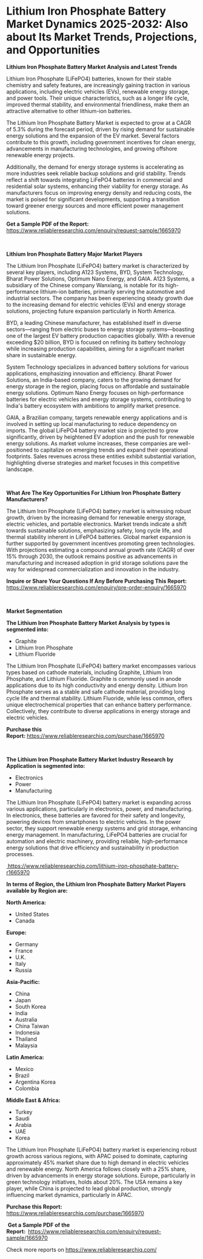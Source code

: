 <p><h1>Lithium Iron Phosphate Battery Market Dynamics 2025-2032: Also about Its Market Trends, Projections, and Opportunities</h1></p><p><strong>Lithium Iron Phosphate Battery Market Analysis and Latest Trends</strong></p>
<p><p>Lithium Iron Phosphate (LiFePO4) batteries, known for their stable chemistry and safety features, are increasingly gaining traction in various applications, including electric vehicles (EVs), renewable energy storage, and power tools. Their unique characteristics, such as a longer life cycle, improved thermal stability, and environmental friendliness, make them an attractive alternative to other lithium-ion batteries.</p><p>The Lithium Iron Phosphate Battery Market is expected to grow at a CAGR of 5.3% during the forecast period, driven by rising demand for sustainable energy solutions and the expansion of the EV market. Several factors contribute to this growth, including government incentives for clean energy, advancements in manufacturing technologies, and growing offshore renewable energy projects. </p><p>Additionally, the demand for energy storage systems is accelerating as more industries seek reliable backup solutions and grid stability. Trends reflect a shift towards integrating LiFePO4 batteries in commercial and residential solar systems, enhancing their viability for energy storage. As manufacturers focus on improving energy density and reducing costs, the market is poised for significant developments, supporting a transition toward greener energy sources and more efficient power management solutions.</p></p>
<p><strong>Get a Sample PDF of the Report:&nbsp;</strong> <a href="https://www.reliableresearchiq.com/enquiry/request-sample/1665970?utm_campaign=1900&utm_medium=2&utm_source=Github&utm_content=ia&utm_term=10022025&utm_id=lithium-iron-phosphate-battery">https://www.reliableresearchiq.com/enquiry/request-sample/1665970</a></p>
<p>&nbsp;</p>
<p><strong>Lithium Iron Phosphate Battery Major Market Players</strong></p>
<p><p>The Lithium Iron Phosphate (LiFePO4) battery market is characterized by several key players, including A123 Systems, BYD, System Technology, Bharat Power Solutions, Optimum Nano Energy, and GAIA. A123 Systems, a subsidiary of the Chinese company Wanxiang, is notable for its high-performance lithium-ion batteries, primarily serving the automotive and industrial sectors. The company has been experiencing steady growth due to the increasing demand for electric vehicles (EVs) and energy storage solutions, projecting future expansion particularly in North America.</p><p>BYD, a leading Chinese manufacturer, has established itself in diverse sectors—ranging from electric buses to energy storage systems—boasting one of the largest EV battery production capacities globally. With a revenue exceeding $20 billion, BYD is focused on refining its battery technology while increasing production capabilities, aiming for a significant market share in sustainable energy.</p><p>System Technology specializes in advanced battery solutions for various applications, emphasizing innovation and efficiency. Bharat Power Solutions, an India-based company, caters to the growing demand for energy storage in the region, placing focus on affordable and sustainable energy solutions. Optimum Nano Energy focuses on high-performance batteries for electric vehicles and energy storage systems, contributing to India's battery ecosystem with ambitions to amplify market presence.</p><p>GAIA, a Brazilian company, targets renewable energy applications and is involved in setting up local manufacturing to reduce dependency on imports. The global LiFePO4 battery market size is projected to grow significantly, driven by heightened EV adoption and the push for renewable energy solutions. As market volume increases, these companies are well-positioned to capitalize on emerging trends and expand their operational footprints. Sales revenues across these entities exhibit substantial variation, highlighting diverse strategies and market focuses in this competitive landscape.</p></p>
<p>&nbsp;</p>
<p><strong>What Are The Key Opportunities For Lithium Iron Phosphate Battery Manufacturers?</strong></p>
<p><p>The Lithium Iron Phosphate (LiFePO4) battery market is witnessing robust growth, driven by the increasing demand for renewable energy storage, electric vehicles, and portable electronics. Market trends indicate a shift towards sustainable solutions, emphasizing safety, long cycle life, and thermal stability inherent in LiFePO4 batteries. Global market expansion is further supported by government incentives promoting green technologies. With projections estimating a compound annual growth rate (CAGR) of over 15% through 2030, the outlook remains positive as advancements in manufacturing and increased adoption in grid storage solutions pave the way for widespread commercialization and innovation in the industry.</p></p>
<p><strong>Inquire or Share Your Questions If Any Before Purchasing This Report:</strong> <a href="https://www.reliableresearchiq.com/enquiry/pre-order-enquiry/1665970?utm_campaign=1900&utm_medium=2&utm_source=Github&utm_content=ia&utm_term=10022025&utm_id=lithium-iron-phosphate-battery">https://www.reliableresearchiq.com/enquiry/pre-order-enquiry/1665970</a></p>
<p>&nbsp;</p>
<p><strong>Market Segmentation</strong></p>
<p><strong>The Lithium Iron Phosphate Battery Market Analysis by types is segmented into:</strong></p>
<p><ul><li>Graphite</li><li>Lithium Iron Phosphate</li><li>Lithium Fluoride</li></ul></p>
<p><p>The Lithium Iron Phosphate (LiFePO4) battery market encompasses various types based on cathode materials, including Graphite, Lithium Iron Phosphate, and Lithium Fluoride. Graphite is commonly used in anode applications due to its high conductivity and energy density. Lithium Iron Phosphate serves as a stable and safe cathode material, providing long cycle life and thermal stability. Lithium Fluoride, while less common, offers unique electrochemical properties that can enhance battery performance. Collectively, they contribute to diverse applications in energy storage and electric vehicles.</p></p>
<p><strong>Purchase this Report:&nbsp;</strong><a href="https://www.reliableresearchiq.com/purchase/1665970?utm_campaign=1900&utm_medium=2&utm_source=Github&utm_content=ia&utm_term=10022025&utm_id=lithium-iron-phosphate-battery">https://www.reliableresearchiq.com/purchase/1665970</a></p>
<p>&nbsp;</p>
<p><strong>The Lithium Iron Phosphate Battery Market Industry Research by Application is segmented into:</strong></p>
<p><ul><li>Electronics</li><li>Power</li><li>Manufacturing</li></ul></p>
<p><p>The Lithium Iron Phosphate (LiFePO4) battery market is expanding across various applications, particularly in electronics, power, and manufacturing. In electronics, these batteries are favored for their safety and longevity, powering devices from smartphones to electric vehicles. In the power sector, they support renewable energy systems and grid storage, enhancing energy management. In manufacturing, LiFePO4 batteries are crucial for automation and electric machinery, providing reliable, high-performance energy solutions that drive efficiency and sustainability in production processes.</p></p>
<p><a href="https://www.reliableresearchiq.com/lithium-iron-phosphate-battery-r1665970?utm_campaign=1900&utm_medium=2&utm_source=Github&utm_content=ia&utm_term=10022025&utm_id=lithium-iron-phosphate-battery">&nbsp;https://www.reliableresearchiq.com/lithium-iron-phosphate-battery-r1665970</a></p>
<p><strong>In terms of Region, the Lithium Iron Phosphate Battery Market Players available by Region are:</strong></p>
<p>
    <p> <strong> North America: </strong>
        <ul>
            <li>United States</li>
            <li>Canada</li>
        </ul>
        </p> 
    <p> <strong> Europe: </strong>
        <ul>
            <li>Germany</li>
            <li>France</li>
            <li>U.K.</li>
            <li>Italy</li>
            <li>Russia</li>
        </ul>
        </p> 
    <p> <strong> Asia-Pacific: </strong>
        <ul>
            <li>China</li>
            <li>Japan</li>
            <li>South Korea</li>
            <li>India</li>
            <li>Australia</li>
            <li>China Taiwan</li>
            <li>Indonesia</li>
            <li>Thailand</li>
            <li>Malaysia</li>
        </ul>
        </p> 
    <p> <strong> Latin America: </strong>
        <ul>
            <li>Mexico</li>
            <li>Brazil</li>
            <li>Argentina Korea</li>
            <li>Colombia</li>
        </ul>
        </p> 
    <p> <strong> Middle East & Africa: </strong>
        <ul>
            <li>Turkey</li>
            <li>Saudi</li>
            <li>Arabia</li>
            <li>UAE</li>
            <li>Korea</li>
        </ul>
    </p>
    </p>
<p><p>The Lithium Iron Phosphate (LiFePO4) battery market is experiencing robust growth across various regions, with APAC poised to dominate, capturing approximately 45% market share due to high demand in electric vehicles and renewable energy. North America follows closely with a 25% share, driven by advancements in energy storage solutions. Europe, particularly in green technology initiatives, holds about 20%. The USA remains a key player, while China is projected to lead global production, strongly influencing market dynamics, particularly in APAC.</p></p>
<p><strong>Purchase this Report: </strong><a href="https://www.reliableresearchiq.com/purchase/1665970?utm_campaign=1900&utm_medium=2&utm_source=Github&utm_content=ia&utm_term=10022025&utm_id=lithium-iron-phosphate-battery">https://www.reliableresearchiq.com/purchase/1665970</a></p>
<p>&nbsp;<strong>Get a Sample PDF of the Report:&nbsp;&nbsp;</strong><a href="https://www.reliableresearchiq.com/enquiry/request-sample/1665970?utm_campaign=1900&utm_medium=2&utm_source=Github&utm_content=ia&utm_term=10022025&utm_id=lithium-iron-phosphate-battery">https://www.reliableresearchiq.com/enquiry/request-sample/1665970</a></p>
<p><strong></strong></p>
<p>Check more reports on <a href="https://www.reliableresearchiq.com/?utm_campaign=1900&utm_medium=2&utm_source=Github&utm_content=ia&utm_term=10022025&utm_id=lithium-iron-phosphate-battery">https://www.reliableresearchiq.com/</a></p>